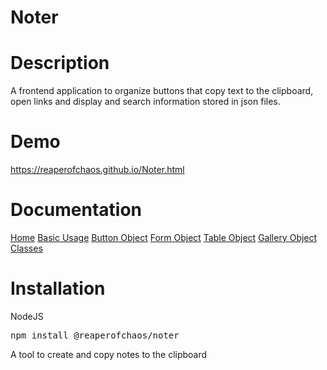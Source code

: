 # Noter

# Description
A frontend application to organize buttons that copy text to the clipboard, open links and display and search information stored in json files.

# Demo
<a href = "https://reaperofchaos.github.io/Noter.html">https://reaperofchaos.github.io/Noter.html</a><br />

# Documentation
<a href="https://github.com/reaperofchaos/noter/wiki">Home</a>
<a href="https://github.com/reaperofchaos/noter/wiki/Basic-Usage">Basic Usage</a>
<a href="https://github.com/reaperofchaos/noter/wiki/Button-Object">Button Object</a>
<a href="https://github.com/reaperofchaos/noter/wiki/Forms-Object">Form Object</a>
<a href="https://github.com/reaperofchaos/noter/wiki/Table-Object">Table Object</a>
<a href="https://github.com/reaperofchaos/noter/wiki/Gallery-Object">Gallery Object</a>
<a href="https://github.com/reaperofchaos/noter/wiki/Classes">Classes</a>

# Installation
NodeJS
<pre>
npm install @reaperofchaos/noter
</pre>






A tool to create and copy notes to the clipboard<br />

